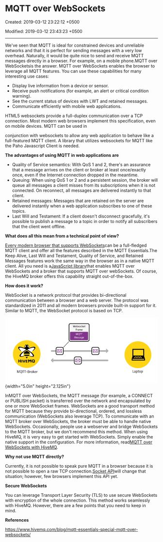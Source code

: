 # MQTT over WebSockets

Created: 2019-03-12 23:22:12 +0500

Modified: 2019-03-12 23:43:23 +0500

---

We've seen that MQTT is ideal for constrained devices and unreliable networks and that it is perfect for sending messages with a very low overhead. Naturally, it would be quite nice to send and receive MQTT messages directly in a browser. For example, on a mobile phone.MQTT over WebSocketsis the answer. MQTT over WebSockets enables the browser to leverage all MQTT features. You can use these capabilities for many interesting use cases:
-   Display live information from a device or sensor.
-   Receive push notifications (for example, an alert or critical condition warning).
-   See the current status of devices with LWT and retained messages.
-   Communicate efficiently with mobile web applications.



HTML5 websockets provide a full-duplex communication over a TCP connection. Most modern web browsers implement this specification, even on mobile devices. MQTT can be used in

conjunction with websockets to allow any web application to behave like a full-featured MQTT client. A library that utilizes websockets for MQTT like the Paho Javascript Client is needed.



**The advantages of using MQTT in web applications are**
-   Quality of Service semantics: With QoS 1 and 2, there's an assurance that a message arrives on the client or broker at least once/exactly once, even if the Internet connection dropped in the meantime.
-   Queuing: When using QoS 1 or 2 and a persistent session, the broker will queue all messages a client misses from its subscriptions when it is not connected. On reconnect, all messages are delivered instantly to that client.
-   Retained messages: Messages that are retained on the server are delivered instantly when a web application subscribes to one of these topics.
-   Last Will and Testament: If a client doesn't disconnect gracefully, it's possible to publish a message to a topic in order to notify all subscribers that the client went offline.



**What does all this mean from a technical point of view?**

[Every modern browser that supports WebSockets](http://caniuse.com/#feat=websockets)can be a full-fledged MQTT client and offer all the features described in the MQTT Essentials.The Keep Alive, Last Will and Testament, Quality of Service, and Retained Messages features work the same way in the browser as in a native MQTT client. All you need is a[JavaScript library](https://eclipse.org/paho/clients/js/)that enables MQTT over WebSockets and a broker that supports MQTT over webSockets. Of course, the HiveMQ broker offers this capability straight out-of-the-box.



**How does it work?**

WebSocket is a network protocol that provides bi-directional communication between a browser and a web server. The protocol was standardized in 2011 and all modern browsers provide built-in support for it. Similar to MQTT, the WebSocket protocol is based on TCP.

![websockets](media/MQTT-over-WebSockets-image1.png){width="5.0in" height="2.125in"}

InMQTT over WebSockets, the MQTT message (for example, a CONNECT or PUBLISH packet) is transferred over the network and encapsulated by one or more WebSocket frames. WebSockets are a good transport method for MQTT because they provide bi-directional, ordered, and lossless communication (WebSockets also leverage TCP). To communicate with an MQTT broker over WebSockets, the broker must be able to handle native WebSockets. Occasionally, people use a webserver and bridge WebSockets to the MQTT broker, but we don't recommend this method. When using HiveMQ, it is very easy to get started with WebSockets. Simply enable the native support in the configuration. For more information, read[MQTT over WebSockets with HiveMQ](https://www.hivemq.com/mqtt-over-websockets-with-hivemq/).



**Why not use MQTT directly?**

Currently, it is not possible to speak pure MQTT in a browser because it is not possible to open a raw TCP connection.[Socket API](http://www.w3.org/TR/raw-sockets/)will change that situation; however, few browsers implement this API yet.



**Secure WebSockets**

You can leverage Transport Layer Security (TLS) to use secure WebSockets with encryption of the whole connection. This method works seamlessly with HiveMQ. However, there are a few points that you need to keep in mind.



**References**

<https://www.hivemq.com/blog/mqtt-essentials-special-mqtt-over-websockets/>

